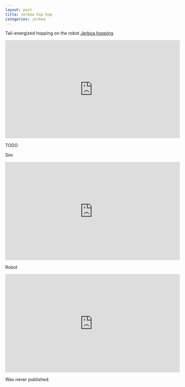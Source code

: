 ```yaml
---
layout: post
title: Jerboa hip hop
categories: jerboa
---
```


Tail-energized hopping on the robot [Jerboa hopping](/jerboa-hopping-video).

<iframe width="560" height="315" src="https://www.youtube.com/embed/E_X-ICB9Wr0" title="YouTube video player" frameborder="0" allow="accelerometer; autoplay; clipboard-write; encrypted-media; gyroscope; picture-in-picture; web-share" allowfullscreen></iframe>

TODO

Sim

<iframe width="560" height="315" src="https://www.youtube.com/embed/3pGLTjCh_Ek" title="YouTube video player" frameborder="0" allow="accelerometer; autoplay; clipboard-write; encrypted-media; gyroscope; picture-in-picture; web-share" allowfullscreen></iframe>

Robot

<iframe width="560" height="315" src="https://www.youtube.com/embed/OBzVF6KDQoo" title="YouTube video player" frameborder="0" allow="accelerometer; autoplay; clipboard-write; encrypted-media; gyroscope; picture-in-picture; web-share" allowfullscreen></iframe>

Was never published.
